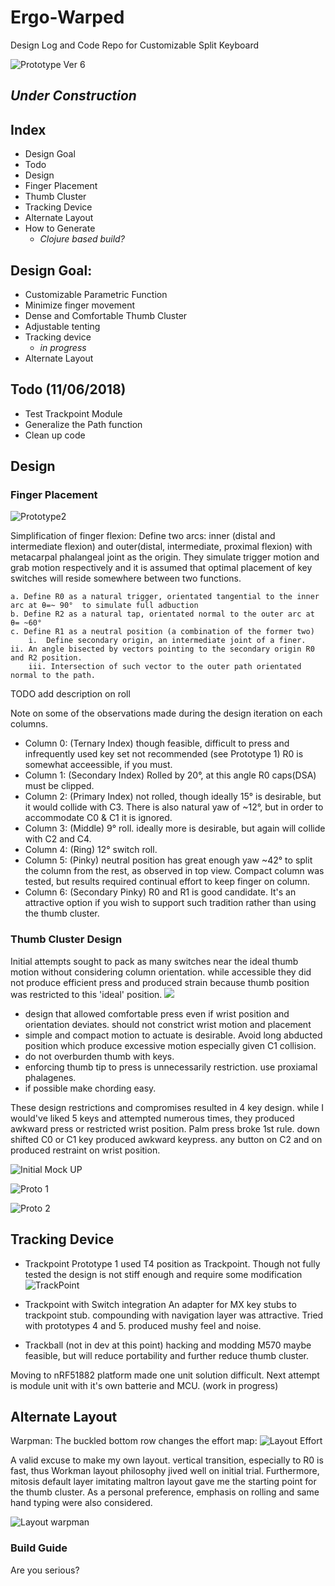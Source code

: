 # Ergo-Warped
Design Log and Code Repo for Customizable Split Keyboard

![Prototype Ver 6](https://raw.githubusercontent.com/pseudoku/Warped-keyboard/master/Photo/Proto6.jpg)

## _Under Construction_
## Index
 * Design Goal
 * Todo
 * Design
  * Finger Placement
  * Thumb Cluster
  * Tracking Device
 * Alternate Layout
 * How to Generate
   * _Clojure based build?_

## Design Goal:
* Customizable Parametric Function
* Minimize finger movement
* Dense and Comfortable Thumb Cluster
* Adjustable tenting
* Tracking device
  * _in progress_
* Alternate Layout

## Todo (11/06/2018)
* Test Trackpoint Module
* Generalize the Path function
* Clean up code

## Design
### Finger Placement
![Prototype2](https://raw.githubusercontent.com/pseudoku/Warped-keyboard/master/Photo/Proto7.jpg)

Simplification of finger flexion:
 Define two arcs: inner (distal and intermediate flexion) and outer(distal, intermediate, proximal flexion) with metacarpal phalangeal joint as the origin. They simulate trigger motion and grab motion respectively and it is assumed that optimal placement of key switches will reside somewhere between two functions.  

	a. Define R0 as a natural trigger, orientated tangential to the inner arc at θ=~ 90°  to simulate full adbuction
	b. Define R2 as a natural tap, orientated normal to the outer arc at θ= ~60°
	c. Define R1 as a neutral position (a combination of the former two)
		i.  Define secondary origin, an intermediate joint of a finer.
    ii. An angle bisected by vectors pointing to the secondary origin R0 and R2 position.
		iii. Intersection of such vector to the outer path orientated normal to the path.

TODO add description on roll

Note on some of the observations made during the design iteration on each columns.

* Column 0: (Ternary Index) though feasible, difficult to press and infrequently used key set not recommended (see Prototype 1) R0 is somewhat acceessible, if you must.
* Column 1: (Secondary Index) Rolled by 20°, at this angle R0 caps(DSA) must be clipped.
* Column 2: (Primary Index) not rolled, though ideally 15° is desirable, but it would collide with C3. There is also natural yaw of ~12°, but in order to accommodate C0 & C1 it is ignored.
* Column 3: (Middle) 9° roll. ideally more is desirable, but again will collide with C2 and C4.   
* Column 4: (Ring) 12° switch roll.
* Column 5: (Pinky) neutral position has great enough yaw ~42° to split the column from the rest, as observed in top view.
Compact column was tested, but results required continual effort to keep finger on column.
* Column 6: (Secondary Pinky) R0 and R1 is good candidate. It's an attractive option if you wish to support such tradition rather than using the thumb cluster.

### Thumb Cluster Design
Initial attempts sought to pack as many switches near the ideal thumb motion without considering column orientation. while accessible they did not produce efficient press and produced strain because thumb position was restricted to this 'ideal' position.
![](https://raw.githubusercontent.com/pseudoku/Warped-keyboard/master/Photo/asht.jpg)

* design that allowed comfortable press even if wrist position and orientation deviates. should not constrict wrist motion and placement
* simple and compact motion to actuate is desirable. Avoid long abducted position which produce excessive motion especially given C1 collision.
* do not overburden thumb with keys.
* enforcing thumb tip to press is unnecessarily restriction. use proxiamal phalagenes.
* if possible make chording easy.

These design restrictions and compromises resulted in 4 key design. while I would've liked 5 keys and attempted numerous times, they produced awkward press or restricted wrist position. Palm press broke 1st rule. down shifted C0 or C1 key produced awkward keypress. any button on C2 and on produced restraint on wrist position.

![Initial Mock UP ](https://raw.githubusercontent.com/pseudoku/Warped-keyboard/master/Photo/Dummy1BackView.jpg)

![Proto  1](https://raw.githubusercontent.com/pseudoku/Warped-keyboard/master/Photo/Proto1FrontView.jpg)

![Proto 2](https://raw.githubusercontent.com/pseudoku/Warped-keyboard/master/Photo/Proto2FrontView.jpg)

## Tracking Device
* Trackpoint
Prototype 1 used T4 position as Trackpoint. Though not fully tested the design is not stiff enough and require some modification
![TrackPoint](https://raw.githubusercontent.com/pseudoku/Warped-keyboard/master/Photo/ThumbTrackPoint.png)

* Trackpoint with Switch integration
An adapter for MX key stubs to trackpoint stub. compounding with navigation layer was attractive. Tried with prototypes 4 and 5. produced mushy feel and noise.

* Trackball (not in dev at this point)
hacking and modding M570 maybe feasible, but will reduce portability and further reduce thumb cluster.  

Moving to nRF51882 platform made one unit solution difficult. Next attempt is module unit with it's own batterie and MCU. (work in progress)

## Alternate Layout
Warpman:
The buckled bottom row changes the effort map:
![Layout Effort](https://raw.githubusercontent.com/pseudoku/Warped-keyboard/master/Photo/EffortMap.png)

A valid excuse to make my own layout.
vertical transition, especially to R0 is fast, thus Workman layout philosophy jived well on initial trial. Furthermore, mitosis default layer imitating maltron layout gave me the starting point for the thumb cluster. As a personal preference, emphasis on rolling and same hand typing were also considered.

![Layout warpman](https://raw.githubusercontent.com/pseudoku/Warped-keyboard/master/Photo/WarpmanLayout.jpg)

### Build Guide
Are you serious?  
